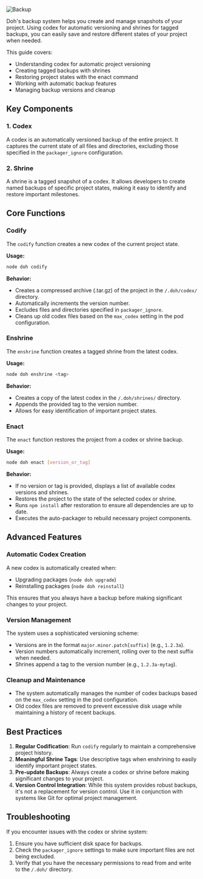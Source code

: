 ![Backup]({{Package:deploydoh_home}}/images/backup.png?size=small)

Doh's backup system helps you create and manage snapshots of your project. Using codex for automatic versioning and shrines for tagged backups, you can easily save and restore different states of your project when needed.

This guide covers:
* Understanding codex for automatic project versioning
* Creating tagged backups with shrines
* Restoring project states with the enact command
* Working with automatic backup features
* Managing backup versions and cleanup

## Key Components

### 1. Codex

A codex is an automatically versioned backup of the entire project. It captures the current state of all files and directories, excluding those specified in the `packager_ignore` configuration.

### 2. Shrine

A shrine is a tagged snapshot of a codex. It allows developers to create named backups of specific project states, making it easy to identify and restore important milestones.

## Core Functions

### Codify

The `codify` function creates a new codex of the current project state.

**Usage:**
```bash
node doh codify
```

**Behavior:**
- Creates a compressed archive (.tar.gz) of the project in the `/.doh/codex/` directory.
- Automatically increments the version number.
- Excludes files and directories specified in `packager_ignore`.
- Cleans up old codex files based on the `max_codex` setting in the pod configuration.

### Enshrine

The `enshrine` function creates a tagged shrine from the latest codex.

**Usage:**
```bash
node doh enshrine <tag>
```

**Behavior:**
- Creates a copy of the latest codex in the `/.doh/shrines/` directory.
- Appends the provided tag to the version number.
- Allows for easy identification of important project states.

### Enact

The `enact` function restores the project from a codex or shrine backup.

**Usage:**
```bash
node doh enact [version_or_tag]
```

**Behavior:**
- If no version or tag is provided, displays a list of available codex versions and shrines.
- Restores the project to the state of the selected codex or shrine.
- Runs `npm install` after restoration to ensure all dependencies are up to date.
- Executes the auto-packager to rebuild necessary project components.

## Advanced Features

### Automatic Codex Creation

A new codex is automatically created when:
- Upgrading packages (`node doh upgrade`)
- Reinstalling packages (`node doh reinstall`)

This ensures that you always have a backup before making significant changes to your project.

### Version Management

The system uses a sophisticated versioning scheme:
- Versions are in the format `major.minor.patch[suffix]` (e.g., `1.2.3a`).
- Version numbers automatically increment, rolling over to the next suffix when needed.
- Shrines append a tag to the version number (e.g., `1.2.3a-mytag`).

### Cleanup and Maintenance

- The system automatically manages the number of codex backups based on the `max_codex` setting in the pod configuration.
- Old codex files are removed to prevent excessive disk usage while maintaining a history of recent backups.

## Best Practices

1. **Regular Codification**: Run `codify` regularly to maintain a comprehensive project history.
2. **Meaningful Shrine Tags**: Use descriptive tags when enshrining to easily identify important project states.
3. **Pre-update Backups**: Always create a codex or shrine before making significant changes to your project.
4. **Version Control Integration**: While this system provides robust backups, it's not a replacement for version control. Use it in conjunction with systems like Git for optimal project management.

## Troubleshooting

If you encounter issues with the codex or shrine system:

1. Ensure you have sufficient disk space for backups.
2. Check the `packager_ignore` settings to make sure important files are not being excluded.
3. Verify that you have the necessary permissions to read from and write to the `/.doh/` directory.